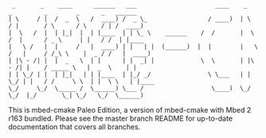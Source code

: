 ```
 _       _    ____      ______   ___                      ____    _       _         _        _      _   ______ 
| \     / |  /  _  \   /  ____) /  _ \_                 / ____)  | \     / |       / \      / \    / | /  ____)
|  \   /  |  | |_|  |  | |____  | | \_ \    ______    /  /       |  \   /  |      / _ \     | |   / /  | |____ 
|   \ /   |  |     /   |  ____) | |   | |  (______)  |  |        |   \ /   |     / /_\ \    |  _ / /   |  ____)
| |\ - /| |  |  _   \  | |      | |  _| |             \  \       | |\ - /| |    / _____ \   |  _  \    | |     
| | \_/ | |  | |_|   | | |____  | |_/ _/                \ \___   | | \_/ | |   / /     \ \  | |  \ \   | |____ 
\_/     \_/  \_____ /  \______) \___ /                   \____)  \_/     \_/  |_/       \_| \_/   \_/  \______)
```

This is mbed-cmake Paleo Edition, a version of mbed-cmake with Mbed 2 r163 bundled.  Please see the master branch README for up-to-date documentation that covers all branches.